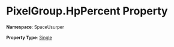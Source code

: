 # PixelGroup.HpPercent Property

<small>**Namespace**: SpaceUsurper</small>

<small>**Property Type**: [Single](https://docs.microsoft.com/en-us/dotnet/api/system.single?view=netframework-4.5)</small>

